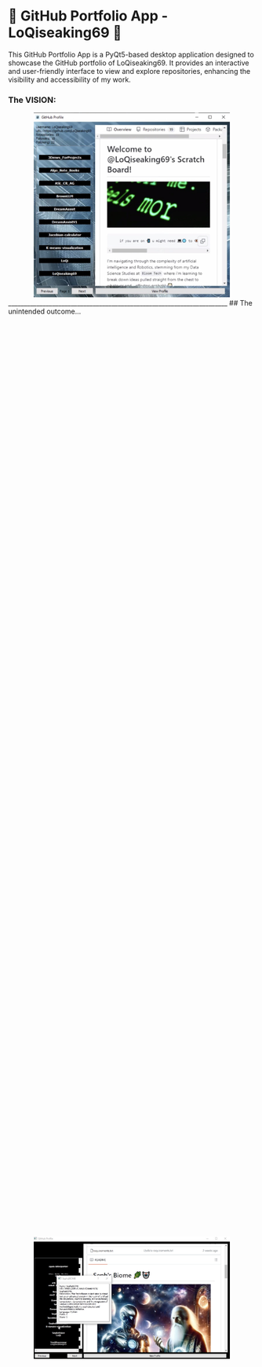 # 🚀 GitHub Portfolio App - LoQiseaking69 🤖

This GitHub Portfolio App is a PyQt5-based desktop application designed to showcase the GitHub portfolio of LoQiseaking69. It provides an interactive and user-friendly interface to view and explore repositories, enhancing the visibility and accessibility of my work.

### The VISION:
<div align="center">
  <img src="https://github.com/LoQiseaking69/LoQi/blob/main/ASSETS/IMG_7298.jpeg" width="400" alt="Image">
</div>
______________________________________________________________________
      ## The unintended outcome...
 <div style="display: flex; justify-content: center; align-items: center; height: 100vh;">
    <img src="https://github.com/LoQiseaking69/LoQi/blob/main/ASSETS/IMG_7310.jpeg" width="400" alt="Image">
</div>

but, if you prefer an easier to use side panel with repo insights for 
                         quick views of how my repos are doing, clone normally; otherwise, if you just like the webview,
                                                             download your flavor of executable below.**
                                                             
## Download the Application

<div style="display: flex; justify-content: center; align-items: center; gap: 10px;">

<a href="https://github.com/LoQiseaking69/LoQi/actions/runs/7966908352/artifacts/1257994356">
  <img src="https://img.shields.io/badge/Download%20for-Windows-blue?style=for-the-badge&logo=windows" alt="Download for Windows">
</a>

<a href="https://github.com/LoQiseaking69/LoQi/actions/runs/7966908352/artifacts/1257994354">
  <img src="https://img.shields.io/badge/Download%20for-macOS-lightgrey?style=for-the-badge&logo=apple" alt="Download for macOS">
</a>

</div>

## 🌟 Key Features

- **Profile Overview**: Displays key profile information of LoQiseaking69, including followers, following, and total repositories.
- **Repository Browser**: Browse through LoQiseaking69's repositories in a paginated format.
- **Repository Details**: View detailed information about each repository, including description, programming language used, forks count, and stars.
- **Integrated WebView**: Access repositories and the user's GitHub profile directly within the application.
- **Custom UI**: Styled with a modern and sleek design, featuring custom button styles and a unique favicon.


## 🔧 Installation

To run the GitHub Portfolio App on your local machine, follow these steps:

### Prerequisites

- Python (3.x recommended)
- Git (for cloning the repository)

```bash
git clone 'https://github.com/LoQiseaking69/LoQi'
```
### Dependencies

- PyQt5
- PyQtWebEngine
- requests

### Setup and Execution

1. Clone the repository using Git.
2. Navigate to the app's directory.
3. Install the required dependencies.
```bash
pip install -r requirements.txt
```
4. Run the application.
```bash
python GHP.py
```

🎉 Enjoy exploring the GitHub portfolio of LoQiseaking69! 🎊
